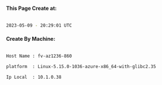 
   
#### This Page Create at:

```bash

2023-05-09 - 20:29:01 UTC

```

#### Create By Machine:

```bash

Host Name : fv-az1236-860

platform  : Linux-5.15.0-1036-azure-x86_64-with-glibc2.35

Ip Local  : 10.1.0.38

```

